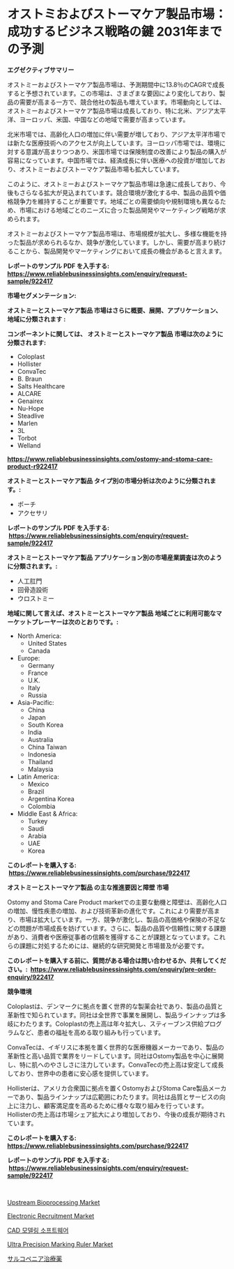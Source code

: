 <p><h1>オストミおよびストーマケア製品市場：成功するビジネス戦略の鍵 2031年までの予測</h1></p><p><strong>エグゼクティブサマリー</strong></p>
<p><p>オストミーおよびストーマケア製品市場は、予測期間中に13.8％のCAGRで成長すると予想されています。この市場は、さまざまな要因により変化しており、製品の需要が高まる一方で、競合他社の製品も増えています。市場動向としては、オストミーおよびストーマケア製品市場は成長しており、特に北米、アジア太平洋、ヨーロッパ、米国、中国などの地域で需要が高まっています。</p><p>北米市場では、高齢化人口の増加に伴い需要が増しており、アジア太平洋市場では新たな医療技術へのアクセスが向上しています。ヨーロッパ市場では、環境に対する意識が高まりつつあり、米国市場では保険制度の改善により製品の購入が容易になっています。中国市場では、経済成長に伴い医療への投資が増加しており、オストミーおよびストーマケア製品市場も拡大しています。</p><p>このように、オストミーおよびストーマケア製品市場は急速に成長しており、今後もさらなる拡大が見込まれています。競合環境が激化する中、製品の品質や価格競争力を維持することが重要です。地域ごとの需要傾向や規制環境も異なるため、市場における地域ごとのニーズに合った製品開発やマーケティング戦略が求められます。</p><p>オストミーおよびストーマケア製品市場は、市場規模が拡大し、多様な機能を持った製品が求められるなか、競争が激化しています。しかし、需要が高まり続けることから、製品開発やマーケティングにおいて成長の機会があると言えます。</p></p>
<p><strong>レポートのサンプル PDF を入手する: <a href="https://www.reliablebusinessinsights.com/enquiry/request-sample/922417">https://www.reliablebusinessinsights.com/enquiry/request-sample/922417</a></strong></p>
<p><strong>市場セグメンテーション:</strong></p>
<p><strong> オストミーとストーマケア製品 市場はさらに概要、展開、アプリケーション、地域に分類されます :</strong></p>
<p><strong>コンポーネントに関しては、 オストミーとストーマケア製品 市場は次のように分類されます: &nbsp;</strong></p>
<p><ul><li>Coloplast</li><li>Hollister</li><li>ConvaTec</li><li>B. Braun</li><li>Salts Healthcare</li><li>ALCARE</li><li>Genairex</li><li>Nu-Hope</li><li>Steadlive</li><li>Marlen</li><li>3L</li><li>Torbot</li><li>Welland</li></ul></p>
<p><strong><a href="https://www.reliablebusinessinsights.com/ostomy-and-stoma-care-product-r922417">https://www.reliablebusinessinsights.com/ostomy-and-stoma-care-product-r922417</a></strong></p>
<p><strong> オストミーとストーマケア製品 タイプ別の市場分析は次のように分類されます。:</strong></p>
<p><ul><li>ポーチ</li><li>アクセサリ</li></ul></p>
<p><strong>レポートのサンプル PDF を入手する: &nbsp;<a href="https://www.reliablebusinessinsights.com/enquiry/request-sample/922417">https://www.reliablebusinessinsights.com/enquiry/request-sample/922417</a></strong></p>
<p><strong> オストミーとストーマケア製品 アプリケーション別の市場産業調査は次のように分類されます。:</strong></p>
<p><ul><li>人工肛門</li><li>回骨造設術</li><li>ウロストミー</li></ul></p>
<p><strong>地域に関して言えば、オストミーとストーマケア製品 地域ごとに利用可能なマーケットプレーヤーは次のとおりです。:</strong></p>
<p><ul>
    <li>
        North America:
        <ul>
            <li>United States</li>
            <li>Canada</li>
        </ul>
    </li>
    <li>
        Europe:
        <ul>
            <li>Germany</li>
            <li>France</li>
            <li>U.K.</li>
            <li>Italy</li>
            <li>Russia</li>
        </ul>
    </li>
    <li>
        Asia-Pacific:
        <ul>
            <li>China</li>
            <li>Japan</li>
            <li>South Korea</li>
            <li>India</li>
            <li>Australia</li>
            <li>China Taiwan</li>
            <li>Indonesia</li>
            <li>Thailand</li>
            <li>Malaysia</li>
        </ul>
    </li>
    <li>
        Latin America:
        <ul>
            <li>Mexico</li>
            <li>Brazil</li>
            <li>Argentina Korea</li>
            <li>Colombia</li>
        </ul>
    </li>
    <li>
        Middle East & Africa:
        <ul>
            <li>Turkey</li>
            <li>Saudi</li>
            <li>Arabia</li>
            <li>UAE</li>
            <li>Korea</li>
        </ul>
    </li>
    </ul></p>
<p><strong>このレポートを購入する: &nbsp;<a href="https://www.reliablebusinessinsights.com/purchase/922417">https://www.reliablebusinessinsights.com/purchase/922417</a></strong></p>
<p><strong>オストミーとストーマケア製品 の主な推進要因と障壁 市場</strong></p>
<p><p>Ostomy and Stoma Care Product marketでの主要な動機と障壁は、高齢化人口の増加、慢性疾患の増加、および技術革新の進化です。これにより需要が高まり、市場は拡大しています。一方、競争が激化し、製品の高価格や保険の不足などの問題が市場成長を妨げています。さらに、製品の品質や信頼性に関する課題があり、消費者や医療従事者の信頼を獲得することが課題となっています。これらの課題に対処するためには、継続的な研究開発と市場普及が必要です。</p></p>
<p><strong>このレポートを購入する前に、質問がある場合は問い合わせるか、共有してください。:&nbsp; <a href="https://www.reliablebusinessinsights.com/enquiry/pre-order-enquiry/922417">https://www.reliablebusinessinsights.com/enquiry/pre-order-enquiry/922417</a></strong></p>
<p><strong>競争環境</strong></p>
<p><p>Coloplastは、デンマークに拠点を置く世界的な製薬会社であり、製品の品質と革新性で知られています。同社は全世界で事業を展開し、製品ラインナップは多岐にわたります。Coloplastの売上高は年々拡大し、スティーブンス供給プログラムなど、患者の福祉を高める取り組みも行っています。</p><p>ConvaTecは、イギリスに本拠を置く世界的な医療機器メーカーであり、製品の革新性と高い品質で業界をリードしています。同社はOstomy製品を中心に展開し、特に肌へのやさしさに注力しています。ConvaTecの売上高は安定して成長しており、世界中の患者に安心感を提供しています。</p><p>Hollisterは、アメリカ合衆国に拠点を置くOstomyおよびStoma Care製品メーカーであり、製品ラインナップは広範囲にわたります。同社は品質とサービスの向上に注力し、顧客満足度を高めるために様々な取り組みを行っています。Hollisterの売上高は市場シェア拡大により増加しており、今後の成長が期待されています。</p></p>
<p><strong>このレポートを購入する: &nbsp; <a href="https://www.reliablebusinessinsights.com/purchase/922417">https://www.reliablebusinessinsights.com/purchase/922417</a></strong></p>
<p><strong>レポートのサンプル PDF を入手する: &nbsp;<a href="https://www.reliablebusinessinsights.com/enquiry/request-sample/922417">https://www.reliablebusinessinsights.com/enquiry/request-sample/922417</a></strong><strong></strong></p>
<p>&nbsp;</p>
<p><p><a href="https://github.com/bobicer/Market-Research-Report-List-3/blob/main/upstream-bioprocessing-market.md">Upstream Bioprocessing Market</a></p><p><a href="https://github.com/globismark/Market-Research-Report-List-3/blob/main/electronic-recruitment-market.md">Electronic Recruitment Market</a></p><p><a href="https://github.com/Tristiarton768456/Market-Research-Report-List-1/blob/main/890924275206.md">CAD 모델링 소프트웨어</a></p><p><a href="https://www.linkedin.com/pulse/ultra-precision-marking-ruler-market-size-reveals-best-marketing-rjgme">Ultra Precision Marking Ruler Market</a></p><p><a href="https://github.com/RudyBoyer2017/Market-Research-Report-List-1/blob/main/887515580824.md">サルコペニア治療薬</a></p></p>